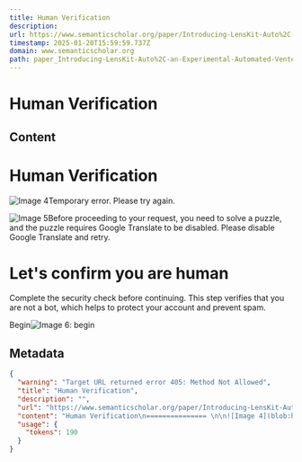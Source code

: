 ```yaml
---
title: Human Verification
description: 
url: https://www.semanticscholar.org/paper/Introducing-LensKit-Auto%2C-an-Experimental-Automated-Vente-Ekstrand/53d4d5a07e23a19718ae594bf49db262c5da3009
timestamp: 2025-01-20T15:59:59.737Z
domain: www.semanticscholar.org
path: paper_Introducing-LensKit-Auto%2C-an-Experimental-Automated-Vente-Ekstrand_53d4d5a07e23a19718ae594bf49db262c5da3009
---
```


# Human Verification



## Content

Human Verification
=============== 

![Image 4](blob:https://www.semanticscholar.org/eeb8ff871b20791d771f8160e1b575dd)Temporary error. Please try again.

![Image 5](blob:https://www.semanticscholar.org/eeb8ff871b20791d771f8160e1b575dd)Before proceeding to your request, you need to solve a puzzle, and the puzzle requires Google Translate to be disabled. Please disable Google Translate and retry.

Let's confirm you are human
===========================

Complete the security check before continuing. This step verifies that you are not a bot, which helps to protect your account and prevent spam.

Begin![Image 6: begin](blob:https://www.semanticscholar.org/779b3395f11278e4dca8a34b00b2f1bf)

## Metadata

```json
{
  "warning": "Target URL returned error 405: Method Not Allowed",
  "title": "Human Verification",
  "description": "",
  "url": "https://www.semanticscholar.org/paper/Introducing-LensKit-Auto%2C-an-Experimental-Automated-Vente-Ekstrand/53d4d5a07e23a19718ae594bf49db262c5da3009",
  "content": "Human Verification\n=============== \n\n![Image 4](blob:https://www.semanticscholar.org/eeb8ff871b20791d771f8160e1b575dd)Temporary error. Please try again.\n\n![Image 5](blob:https://www.semanticscholar.org/eeb8ff871b20791d771f8160e1b575dd)Before proceeding to your request, you need to solve a puzzle, and the puzzle requires Google Translate to be disabled. Please disable Google Translate and retry.\n\nLet's confirm you are human\n===========================\n\nComplete the security check before continuing. This step verifies that you are not a bot, which helps to protect your account and prevent spam.\n\nBegin![Image 6: begin](blob:https://www.semanticscholar.org/779b3395f11278e4dca8a34b00b2f1bf)",
  "usage": {
    "tokens": 190
  }
}
```
